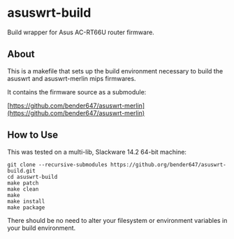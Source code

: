 asuswrt-build
==============

Build wrapper for Asus AC-RT66U router firmware.

About
-----
This is a makefile that sets up the build environment necessary to build the asuswrt and asuswrt-merlin mips firmwares.

It contains the firmware source as a submodule:

[https://github.com/bender647/asuswrt-merlin](https://github.com/bender647/asuswrt-merlin)

How to Use
-----
This was tested on a multi-lib, Slackware 14.2 64-bit machine:

~~~~
git clone --recursive-submodules https://github.org/bender647/asuswrt-build.git
cd asuswrt-build
make patch
make clean
make
make install
make package
~~~~

There should be no need to alter your filesystem or environment variables in your build environment.
